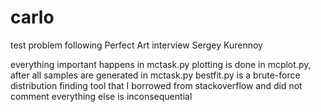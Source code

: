 # carlo
test problem following Perfect Art interview
Sergey Kurennoy

everything important happens in mctask.py
plotting is done in mcplot.py, after all samples are generated in mctask.py
bestfit.py is a brute-force distribution finding tool that I borrowed from stackoverflow and did not comment
everything else is inconsequential

